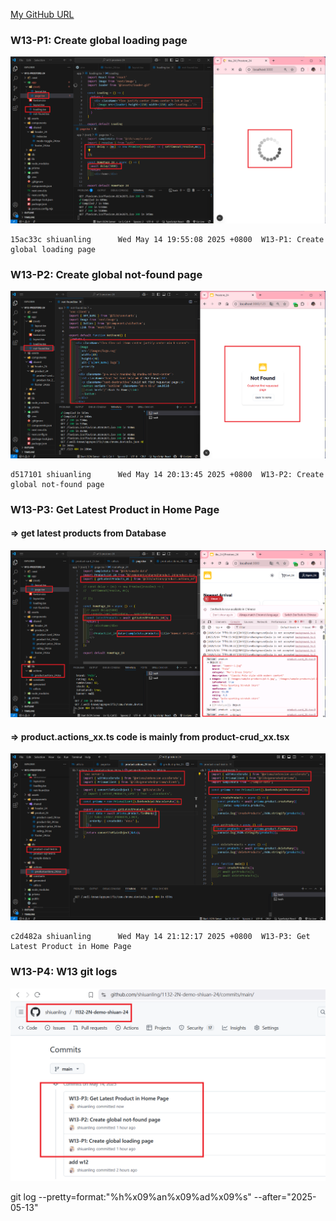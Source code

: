 [My GitHub URL](https://github.com/shiuanling/1132-2N-demo-24.git)

### W13-P1: Create global loading page
![](w13-p1.png)
```
15ac33c shiuanling      Wed May 14 19:55:08 2025 +0800  W13-P1: Create global loading page
```

### W13-P2: Create global not-found page
![](w13-p2.png)
```
d517101 shiuanling      Wed May 14 20:13:45 2025 +0800  W13-P2: Create global not-found page
```

### W13-P3: Get Latest Product in Home Page
 
#### => get latest products from Database
 
![](w13-p3-1.png)
 
#### => product.actions_xx.ts code is mainly from product-crud_xx.tsx
 
![](w13-p3-2.png)
```
c2d482a shiuanling      Wed May 14 21:12:17 2025 +0800  W13-P3: Get Latest Product in Home Page
```

### W13-P4: W13 git logs
![](w13-p4.png)

git log --pretty=format:"%h%x09%an%x09%ad%x09%s" --after="2025-05-13"